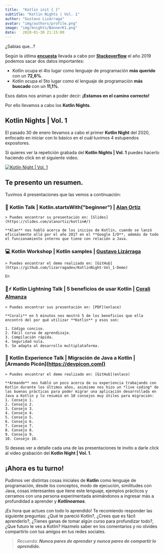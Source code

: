 ```yaml
---
title:  "Kotlin init { }"
subtitle: "Kotlin Nights | Vol. 1"
author: "Gustavo Lizárraga"
avatar: "img/authors/profile.png"
image: "img/knights/BannerK1.png"
date:   2020-01-30 21:15:00
---
```


¿Sabías que...?

Según la útlima **[encuesta](https://insights.stackoverflow.com/survey/2019
)** llevada a cabo por **[Stackoverflow](https://stackoverflow.com/)** el año 2019 podemos sacar dos datos importantes: 

- Kotlin ocupa el 4to lugar como lenguaje de programación **más querido** con un **72,6%**.
- Kotlin ocupa el 5to lugar como el lenguaje de programación **más buscado** con un **11,1%**.

Esos datos nos animan a poder decir: **¡Estamos en el camino correcto!**

Por ello llevamos a cabo los **Kotlin Nights**.

## **Kotlin Nights | Vol. 1**

El pasado 30 de enero llevamos a cabo el primer **Kotlin Night** del 2020, enfocado en iniciar con lo básico en el cuál tuvimos 4 estupendos expositores.

Si quieres ver la repetición grabada del **Kotlin Nights | Vol. 1** puedes hacerlo haciendo click en el siguiente video.


[![Kotlin Night | Vol. 1](https://img.youtube.com/vi/HYTBsTieMPk/0.jpg)](https://www.youtube.com/watch?v=HYTBsTieMPk)


## **Te presento un resumen.**

Tuvimos 4 presentaciones que las vemos a continuación:

### 📢 **Kotlin Talk** | Kotlin.startsWith("beginner") | [Alan Ortíz](https://alan.com)

    > Puedes encontrar su presentación en: [Slides](https://slides.com/alanortiz/kotlin#/)

    **Alan** nos habló acerca de los inicios de Kotlin, cuando se lanzó oficialmente allá por el año 2017 en el **Google I/O**, además de todo el funcionamiento interno que tiene con relación a Java.


### 💻 **Kotlin Workshop** | Kotlin samples | [Gustavo Lizárraga](https://lizarraga.dev)

    > Puedes encontrar el demo realizado en: [GitHub](https://github.com/lizarragadev/KotlinNight-Vol_1-Demo)

    En 


### 📢⚡️ **Kotlin Lightning Talk** | 5 beneficios de usar Kotlin | [Corali Almanza](https://corali.com)
    > Puedes encontrar sus presentación en: [PDF](enlace)

    **Corali** en 5 minutos nos mostró 5 de los beneficios que ella encontró del por qué utilizar **Kotlin** y esos son:
    
    1. Código conciso.
    2. Fácil curva de aprendizaje.
    3. Compilación rápida. 
    4. Seguridad nula.
    5. Se adapta al desarrollo multiplataforma.

### 📢 **Kotlin Experience Talk** | Migración de Java a Kotlin | [Armando Picón](https://devpicon.com()
    > Puedes encontrar el demo realizado en: [GitHub](enlace)

    **Armando** nos habló un poco acerca de su experiencia trabajando con Kotlin durante los últimos años, asimismo nos hizo un *live coding* de las buenas prácticas para poder migrar una aplicación desarrollada en Java a Kotlin y lo resumió en 10 consejos muy útiles para migración:
    1. Consejo 1.
    2. Consejo 2.
    3. Consejo 3.
    4. Consejo 4.
    5. Consejo 5.
    6. Consejo 6.
    7. Consejo 7.
    8. Consejo 8.
    9. Consejo 9.
    10. Consejo 10.

Si deseas ver a detalle cada una de las presentaciones te invito a darle click al video grabación del **Kotlin Night | Vol. 1**.

## **¡Ahora es tu turno!**

Pudimos ver distintas cosas iniciales de **Kotlin** como lenguaje de programación, desde los conceptos, modo de ejecución, similitudes con Java, cosas interesantes que tiene este lenguaje, ejemplos prácticos y cerramos con una persona experimentada animándonos a ingresar más a profundidad a aprender y ***Kotlinearnos***.

¡Es hora que actues con todo lo aprendido!
Te recomiendo responder las siguiente preguntas:
¿Qué te pareció Kotlin?, ¿Crees que es fácil aprenderlo?, ¿Tienes ganas de tomar algún curso para profundizar todo?, ¿Que futuro le ves a Kotlin? Hazmelo saber en los comentarios y no olvides compartirlo con tus amigos en tus redes sociales.

> *Recuerda: **Nunca pares de aprender y nunca pares de compartir lo aprendido.***

